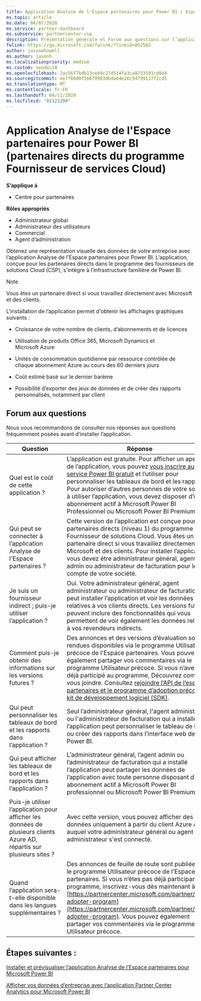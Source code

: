 ```yaml
---
title: Application Analyse de l'Espace partenaires pour Power BI | Espace partenaires
ms.topic: article
ms.date: 04/07/2020
ms.service: partner-dashboard
ms.subservice: partnercenter-csp
description: Présentation générale et Forum aux questions sur l’application Partner Center Analytics pour Power BI.
fwlink: https://go.microsoft.com/fwlink/?linkid=852582
author: jasonwhowell
ms.author: jasonh
ms.localizationpriority: medium
ms.custom: seodec18
ms.openlocfilehash: 2ac56f7bdb13ceb9c27d514fa3ca8733591cd0d4
ms.sourcegitcommit: ee7f8600f566799838bda64e26c54799137f2cd5
ms.translationtype: MT
ms.contentlocale: fr-FR
ms.lasthandoff: 04/11/2020
ms.locfileid: "81123294"
---
```

# <a name="partner-center-analytics-app-for-power-bi-direct-partners-in-csp"></a>Application Analyse de l'Espace partenaires pour Power BI (partenaires directs du programme Fournisseur de services Cloud)

**S’applique à**

- Centre pour partenaires

**Rôles appropriés**
-    Administrateur global
-    Administrateur des utilisateurs
-    Commercial
-    Agent d’administration

Obtenez une représentation visuelle des données de votre entreprise avec l’application Analyse de l'Espace partenaires pour Power BI. L’application, conçue pour les partenaires directs dans le programme des fournisseurs de solutions Cloud (CSP), s'intègre à l’infrastructure familière de Power BI. 

> [!NOTE]  
> Vous êtes un partenaire direct si vous travaillez directement avec Microsoft et des clients. 

L'installation de l’application permet d'obtenir les affichages graphiques suivants : 

-    Croissance de votre nombre de clients, d’abonnements et de licences

-    Utilisation de produits Office 365, Microsoft Dynamics et Microsoft Azure

-    Unités de consommation quotidienne par ressource contrôlée de chaque abonnement Azure au cours des 60 derniers jours

-    Coût estimé basé sur le dernier barème

-    Possibilité d’exporter des jeux de données et de créer des rapports personnalisés, notamment par client

## <a name="frequently-asked-questions"></a>Forum aux questions

Nous vous recommandons de consulter nos réponses aux questions fréquemment posées avant d’installer l’application. 

| **Question** | **Réponse** |
| --- | ---------- |
| Quel est le coût de cette application ? | L’application est gratuite. Pour afficher un aperçu de l’application, vous pouvez [vous inscrire au service Power BI gratuit](https://go.microsoft.com/fwlink/p/?linkid=845347) et l’utiliser pour personnaliser les tableaux de bord et les rapports. Pour autoriser d’autres personnes de votre société à utiliser l’application, vous devez disposer d’un abonnement actif à Microsoft Power BI Professionnel ou Microsoft Power BI Premium. |
| Qui peut se connecter à l’application Analyse de l'Espace partenaires ? | Cette version de l’application est conçue pour les partenaires directs (niveau 1) du programme Fournisseur de solutions Cloud. Vous êtes un partenaire direct si vous travaillez directement avec Microsoft et des clients. Pour installer l’application, vous devez être administrateur général, agent admin ou administrateur de facturation pour le compte de votre société. |
| Je suis un fournisseur indirect ; puis-je utiliser l’application ? | Oui. Votre administrateur général, agent administrateur ou administrateur de facturation peut installer l’application et voir les données relatives à vos clients directs. Les versions futures peuvent inclure des fonctionnalités qui vous permettent de voir également les données relatives à vos revendeurs indirects. |
| Comment puis-je obtenir des informations sur les versions futures ? | Des annonces et des versions d’évaluation sont rendues disponibles via le programme Utilisateur précoce de l'Espace partenaires. Vous pouvez également partager vos commentaires via le programme Utilisateur précoce. Si vous n’avez pas déjà participé au programme, Découvrez comment vous joindre. Consultez [rejoindre l’API de l’espace partenaires et le programme d’adoption précoce du kit de développement logiciel (SDK)](https://docs.microsoft.com/partner-center/develop/early-adopter-program).  |
| Qui peut personnaliser les tableaux de bord et les rapports dans l’application ? | Seul l’administrateur général, l'agent administrateur ou l'administrateur de facturation qui a installé l’application peut personnaliser le tableau de bord ou créer des rapports dans l’interface web de Power BI. |
| Qui peut afficher les tableaux de bord et les rapports dans l’application ? | L’administrateur général, l’agent admin ou l’administrateur de facturation qui a installé l’application peut partager les données de l’application avec toute personne disposant d’un abonnement actif à Microsoft Power BI professionnel ou Microsoft Power BI Premium. |
| Puis-je utiliser l’application pour afficher les données de plusieurs clients Azure AD, répartis sur plusieurs sites ? | Avec cette version, vous pouvez afficher des données uniquement à partir du client Azure AD auquel votre administrateur général ou agent administrateur s'est connecté. | 
| Quand l’application sera-t-elle disponible dans les langues supplémentaires ? | Des annonces de feuille de route sont publiées via le programme Utilisateur précoce de l'Espace partenaires. Si vous n’êtes pas déjà participant au programme, inscrivez-vous dès maintenant à [https://partnercenter.microsoft.com/partner/early-adopter-program](https://partnercenter.microsoft.com/partner/early-adopter-program). Vous pouvez également partager vos commentaires via le programme Utilisateur précoce. | 



## <a name="next-steps"></a>Étapes suivantes :

[Installer et prévisualiser l’application Analyse de l’Espace partenaires pour Microsoft Power BI](power-bi-app-for-direct-partners-install.md)

[Afficher vos données d’entreprise avec l’application Partner Center Analytics pour Microsoft Power BI](power-bi-app-for-direct-partners-use.md)

